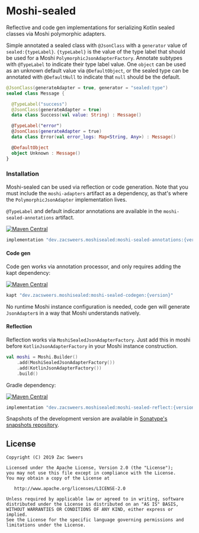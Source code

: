 Moshi-sealed
============

Reflective and code gen implementations for serializing Kotlin sealed classes via Moshi polymorphic adapters.

Simple annotated a sealed class with `@JsonClass` with a `generator` value of `sealed:{typeLabel}`.
 `{typeLabel}` is the value of the type label that should be used for a Moshi 
 `PolymorphicJsonAdapterFactory`. Annotate subtypes with `@TypeLabel` to indicate their type label 
 value. One `object` can be used as an unknown default value via `@DefaultObject`, or the sealed 
 type can be annotated with `@DefaultNull` to indicate that `null` should be the default.

```kotlin
@JsonClass(generateAdapter = true, generator = "sealed:type")
sealed class Message {

  @TypeLabel("success")
  @JsonClass(generateAdapter = true)
  data class Success(val value: String) : Message()

  @TypeLabel("error")
  @JsonClass(generateAdapter = true)
  data class Error(val error_logs: Map<String, Any>) : Message()

  @DefaultObject
  object Unknown : Message()
}
```

### Installation

Moshi-sealed can be used via reflection or code generation. Note that you must include the 
`moshi-adapters` artifact as a dependency, as that's where the `PolymorphicJsonAdapter` implementation
lives.

`@TypeLabel` and default indicator annotations are available in the `moshi-sealed-annotations` artifact.

[![Maven Central](https://img.shields.io/maven-central/v/dev.zacsweers.moshisealed/moshi-sealed-annotations.svg)](https://mvnrepository.com/artifact/dev.zacsweers.moshisealed/moshi-sealed-annotations)
```gradle
implementation "dev.zacsweers.moshisealed:moshi-sealed-annotations:{version}"
```

#### Code gen

Code gen works via annotation processor, and only requires adding the kapt dependency:

[![Maven Central](https://img.shields.io/maven-central/v/dev.zacsweers.moshisealed/moshi-sealed-codegen.svg)](https://mvnrepository.com/artifact/dev.zacsweers.moshisealed/moshi-sealed-codegen)
```gradle
kapt "dev.zacsweers.moshisealed:moshi-sealed-codegen:{version}"
```

No runtime Moshi instance configuration is needed, code gen will generate `JsonAdapter`s in a way that Moshi understands
natively.

#### Reflection

Reflection works via `MoshiSealedJsonAdapterFactory`. Just add this in moshi before 
`KotlinJsonAdapterFactory` in your Moshi instance construction.

```kotlin
val moshi = Moshi.Builder()
    .add(MoshiSealedJsonAdapterFactory())
    .add(KotlinJsonAdapterFactory())
    .build()
```

Gradle dependency:

[![Maven Central](https://img.shields.io/maven-central/v/dev.zacsweers.moshisealed/moshi-sealed-reflect.svg)](https://mvnrepository.com/artifact/dev.zacsweers.moshisealed/moshi-sealed-reflect)
```gradle
implementation "dev.zacsweers.moshisealed:moshi-sealed-reflect:{version}"
```

Snapshots of the development version are available in [Sonatype's snapshots repository][snapshots].

License
-------

    Copyright (C) 2019 Zac Sweers

    Licensed under the Apache License, Version 2.0 (the "License");
    you may not use this file except in compliance with the License.
    You may obtain a copy of the License at

       http://www.apache.org/licenses/LICENSE-2.0

    Unless required by applicable law or agreed to in writing, software
    distributed under the License is distributed on an "AS IS" BASIS,
    WITHOUT WARRANTIES OR CONDITIONS OF ANY KIND, either express or implied.
    See the License for the specific language governing permissions and
    limitations under the License.

 [snapshots]: https://oss.sonatype.org/content/repositories/snapshots/dev/zacsweers/moshisealed/
